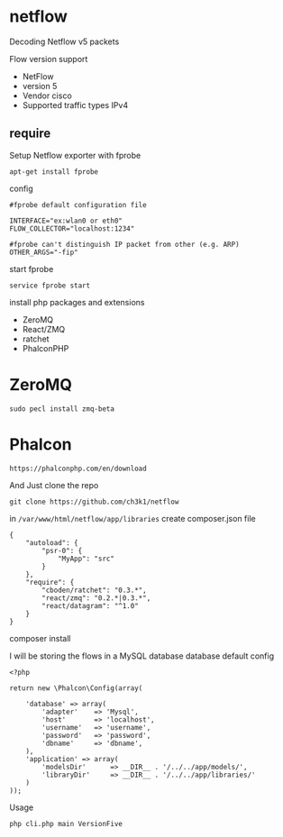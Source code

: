 # netflow
Decoding Netflow v5 packets 

Flow version support

* NetFlow
* version 5
* Vendor cisco
* Supported traffic types IPv4

## require 

Setup Netflow exporter with fprobe

```
apt-get install fprobe
```

config

```
#fprobe default configuration file

INTERFACE="ex:wlan0 or eth0"
FLOW_COLLECTOR="localhost:1234"

#fprobe can't distinguish IP packet from other (e.g. ARP)
OTHER_ARGS="-fip"
```

start fprobe

```
service fprobe start
```

install php packages and extensions

* ZeroMQ
* React/ZMQ
* ratchet
* PhalconPHP

ZeroMQ
=========
```
sudo pecl install zmq-beta
```

Phalcon
========

```
https://phalconphp.com/en/download
```

And Just clone the repo

```
git clone https://github.com/ch3k1/netflow
```

in ```/var/www/html/netflow/app/libraries``` create composer.json file

```
{
    "autoload": {
        "psr-0": {
            "MyApp": "src"
        }
    },
    "require": {
        "cboden/ratchet": "0.3.*",
        "react/zmq": "0.2.*|0.3.*",
        "react/datagram": "^1.0"
    }
}
```

composer install

I will be storing the flows in a MySQL database
database default config

```
<?php

return new \Phalcon\Config(array(

    'database' => array(
        'adapter'    => 'Mysql',
        'host'       => 'localhost',
        'username'   => 'username',
        'password'   => 'password',
        'dbname'     => 'dbname',
    ),
    'application' => array(
        'modelsDir'      => __DIR__ . '/../../app/models/',
        'libraryDir'     => __DIR__ . '/../../app/libraries/'
    )
));
```

Usage

```
php cli.php main VersionFive
```

